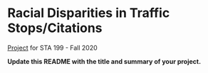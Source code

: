 # Racial Disparities in Traffic Stops/Citations

[Project](https://sta199-fa20-002.netlify.app/project/) for STA 199 - Fall 2020


**Update this README with the title and summary of your project.**
